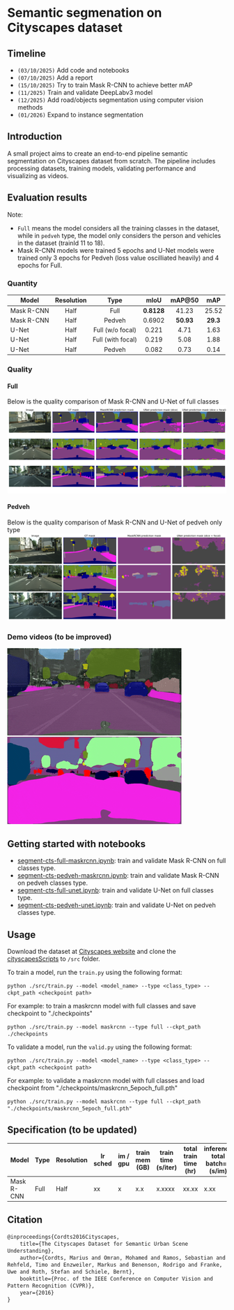 # Semantic segmenation on Cityscapes dataset
## Timeline
- `(03/10/2025)` Add code and notebooks
- `(07/10/2025)` Add a report
- `(15/10/2025)` Try to train Mask R-CNN to achieve better mAP
- `(11/2025)` Train and validate DeepLabv3 model
- `(12/2025)` Add road/objects segmentation using computer vision methods 
- `(01/2026)` Expand to instance segmentation

## Introduction
A small project aims to create an end-to-end pipeline semantic segmentation on Cityscapes dataset from scratch. The pipeline includes processing datasets, training models, validating performance and visualizing as videos.

## Evaluation results
Note: 
- `Full` means the model considers all the training classes in the dataset, while in `pedveh` type, the model only considers the person and vehicles in the dataset (trainId 11 to 18).
- Mask R-CNN models were trained 5 epochs and U-Net models were trained only 3 epochs for Pedveh (loss value oscilliated heavily) and 4 epochs for Full.

### Quantity
| Model | Resolution | Type | mIoU | mAP@50 | mAP |
|-------|:----------:|:----:|:----:|:------:|:---:|
| Mask R-CNN | Half | Full | **0.8128** | 41.23 | 25.52 |
| Mask R-CNN | Half | Pedveh | 0.6902 | **50.93** | **29.3** |
| U-Net | Half | Full (w/o focal) | 0.221 | 4.71 | 1.63 |
| U-Net | Half | Full (with focal) | 0.219 | 5.08 | 1.88 |
| U-Net | Half | Pedveh | 0.082 | 0.73 | 0.14 |
### Quality
#### Full
Below is the quality comparison of Mask R-CNN and U-Net of full classes
![Compare full type](demo/images/CompareFull.png)
#### Pedveh
Below is the quality comparison of Mask R-CNN and U-Net of pedveh only type
![Compare pedveh type](demo/images/CompareObject.png)

### Demo videos (to be improved) 
![Colorized video](demo/videos/demo_video_color.gif)
![Semantic masked video](demo/videos/demo_video_semantic.gif)

## Getting started with notebooks
- [segment-cts-full-maskrcnn.ipynb](src/segment-cts-full-maskrcnn.ipynb): train and validate Mask R-CNN on full classes type.
- [segment-cts-pedveh-maskrcnn.ipynb](src/segment-cts-pedveh-maskrcnn.ipynb): train and validate Mask R-CNN on pedveh classes type.
- [segment-cts-full-unet.ipynb](src/segment-cts-full-unet.ipynb): train and validate U-Net on full classes type.
- [segment-cts-pedveh-unet.ipynb](src/segment-cts-pedveh-unet.ipynb): train and validate U-Net on pedveh classes type.

## Usage
Download the dataset at [Cityscapes website](https://www.cityscapes-dataset.com/) and clone the [cityscapesScripts](https://github.com/mcordts/cityscapesScripts) to `/src` folder.

To train a model, run the `train.py` using the following format: 
```
python ./src/train.py --model <model_name> --type <class_type> --ckpt_path <checkpoint path>
```
For example: to train a maskrcnn model with full classes and save checkpoint to "./checkpoints"
```
python ./src/train.py --model maskrcnn --type full --ckpt_path ./checkpoints
```

To validate a model, run the `valid.py` using the following format: 
```
python ./src/train.py --model <model_name> --type <class_type> --ckpt_path <checkpoint path>
```
For example: to validate a maskrcnn model with full classes and load checkpoint from "./checkpoints/maskrcnn_5epoch_full.pth"
```
python ./src/train.py --model maskrcnn --type full --ckpt_path "./checkpoints/maskrcnn_5epoch_full.pth"
```

## Specification (to be updated)
Model | Type | Resolution | lr sched | im / gpu | train mem (GB) | train time (s/iter) | total train time (hr) | inference total batch=4 (s/im) | inference model batch=4 (s/im) | inference model batch=1 (s/im) | mask AP 
-- | -- | -- | -- | -- | -- | -- | -- | -- | -- | -- | -- |
Mask R-CNN | Full | Half | xx | x | x.x | x.xxxx | xx.xx | x.xx | x.xx | x.xx | x.xx | x.xx | - | xxx |


## Citation
```
@inproceedings{Cordts2016Cityscapes,
    title={The Cityscapes Dataset for Semantic Urban Scene Understanding},
    author={Cordts, Marius and Omran, Mohamed and Ramos, Sebastian and Rehfeld, Timo and Enzweiler, Markus and Benenson, Rodrigo and Franke, Uwe and Roth, Stefan and Schiele, Bernt},
    booktitle={Proc. of the IEEE Conference on Computer Vision and Pattern Recognition (CVPR)},
    year={2016}
}
```
